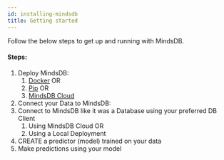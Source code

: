 ```yaml
---
id: installing-mindsdb
title: Getting started
---
```


Follow the below steps to get up and running with MindsDB.


#### Steps:

1.  Deploy MindsDB: 
    1.  [Docker](https://docs.docker.com/get-docker/) OR
    2.  [Pip](https://pypi.org/project/pip/#files) OR
    3.  [MindsDB Cloud](https://docs.mindsdb.com/sql/connect/cloud/)
2. Connect your Data to MindsDB:
3. Connect to MindsDB like it was a Database using your preferred DB Client
    1. Using MindsDB Cloud OR
    2. Using a Local Deployment
4. CREATE a predictor (model) trained on your data
5. Make predictions using your model

 
